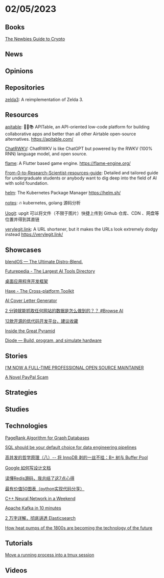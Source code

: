 # 02/05/2023

## Books
[The Newbies Guide to Crypto](https://helpthisbook.com/sunny/the-newbies-guide-to-crypto)

## News

## Opinions

## Repositories
[zelda3](https://github.com/snesrev/zelda3): A reimplementation of Zelda 3.

## Resources
[apitable](https://github.com/apitable/apitable): 🚀🎉📚 APITable, an API-oriented low-code platform for building collaborative apps and better than all other Airtable open-source alternatives. https://apitable.com/

[ChatRWKV](https://github.com/BlinkDL/ChatRWKV): ChatRWKV is like ChatGPT but powered by the RWKV (100% RNN) language model, and open source.

[flame](https://github.com/flame-engine/flame): A Flutter based game engine. https://flame-engine.org/

[From-0-to-Research-Scientist-resources-guide](https://github.com/ahmedbahaaeldin/From-0-to-Research-Scientist-resources-guide): Detailed and tailored guide for undergraduate students or anybody want to dig deep into the field of AI with solid foundation.

[helm](https://github.com/helm/helm): The Kubernetes Package Manager https://helm.sh/

[notes](https://github.com/rfyiamcool/notes): 🔥 kubernetes, golang 源码分析

[Upgit](https://gitee.com/mirrors/Upgit): upgit 可以将文件（不限于图片）快捷上传到 Github 仓库、CDN 、网盘等位置并得到其直链

[verylegit.link](https://github.com/defaultnamehere/verylegit.link): A URL shortener, but it makes the URLs look extremely dodgy instead https://verylegit.link/

## Showcases
[blendOS — The Ultimate Distro-Blend.](https://blendos.co/)

[Futurepedia - The Largest AI Tools Directory](https://www.futurepedia.io/)

[桌面应用程序开发框架](https://www.oschina.net/project/awesome?columnId=43)

[Haxe - The Cross-platform Toolkit](https://haxe.org/)

[AI Cover Letter Generator](https://tally.work/)

[2 分钟就能抓取任何网站的数据是怎么做到的？？ #Browse AI](https://mp.weixin.qq.com/s/Wyg21Zd6qGnHod36IkkhkA)

[12款开源的低代码开发平台，建议收藏](https://mp.weixin.qq.com/s/2ZVdFkhL6-WpXxGQDKJLhA)

[Inside the Great Pyramid](https://giza.mused.org/en/guided/266/inside-the-great-pyramid)

[Diode — Build, program, and simulate hardware](https://www.withdiode.com/)

## Stories
[I’M NOW A FULL-TIME PROFESSIONAL OPEN SOURCE MAINTAINER](https://words.filippo.io/full-time-maintainer/)

[A Novel PayPal Scam](https://anderegg.ca/2023/02/01/a-novel-paypal-scam)

## Strategies

## Studies

## Technologies
[PageRank Algorithm for Graph Databases](https://memgraph.com/blog/pagerank-algorithm-for-graph-databases)

[SQL should be your default choice for data engineering pipelines](https://www.robinlinacre.com/recommend_sql/)

[高并发的哲学原理（八）-- 将 InnoDB 剥的一丝不挂：B+ 树与 Buffer Pool](https://mp.weixin.qq.com/s?__biz=MzkxOTQzNjYzNg==&mid=2247483752&idx=1&sn=a211b45bef2685455b63fe05aceea94b)

[Google 如何写设计文档](https://mp.weixin.qq.com/s?__biz=MzIxMzEzMjM5NQ==&mid=2651072412&idx=1&sn=f58b99b8358e510f20074c5340a200a8&scene=58&subscene=0)

[读懂Redis源码，我总结了这7点心得](https://zhuanlan.zhihu.com/p/427346783)

[最有价值50图表（python实现代码分享）](https://mp.weixin.qq.com/s/DY_K1CisYElFL7Tt0Si6hw)

[C++ Neural Network in a Weekend](https://www.jeremyong.com/cpp/machine-learning/2020/10/23/cpp-neural-network-in-a-weekend/)

[Apache Kafka in 10 minutes](https://exorust.github.io/tech/Kafka)

[2 万字详解，彻底讲透 Elasticsearch](https://mp.weixin.qq.com/s/tyZJ4U_V_fS45DLK2gcq7g)

[How heat pumps of the 1800s are becoming the technology of the future](https://knowablemagazine.org/article/technology/2023/heat-pumps-becoming-technology-future)

## Tutorials
[Move a running process into a tmux session](https://xai.sh/2020/10/16/Move-running-process-into-tmux-session.html)

## Videos
